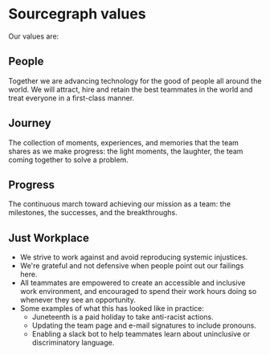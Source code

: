 # Sourcegraph values

Our values are:

## People

Together we are advancing technology for the good of people all around the world. We will attract, hire and retain the best teammates in the world and treat everyone in a first-class manner.

## Journey

The collection of moments, experiences, and memories that the team shares as we make progress: the light moments, the laughter, the team coming together to solve a problem.

## Progress

The continuous march toward achieving our mission as a team: the milestones, the successes, and the breakthroughs.

## Just Workplace

- We strive to work against and avoid reproducing systemic injustices. 
- We're grateful and not defensive when people point out our failings here.
- All teammates are empowered to create an accessible and inclusive work environment, and encouraged to spend their work hours doing so whenever they see an opportunity.
- Some examples of what this has looked like in practice:
  - Juneteenth is a paid holiday to take anti-racist actions.
  - Updating the team page and e-mail signatures to include pronouns.
  - Enabling a slack bot to help teammates learn about uninclusive or discriminatory language.
